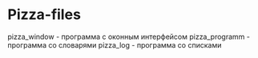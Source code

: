 # Pizza-files
pizza_window - программа с оконным интерфейсом
pizza_programm - программа со словарями
pizza_log - программа со списками
